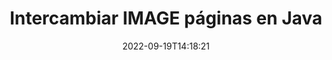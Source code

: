 ---
############################# Static ############################
layout: "auto-gen-merger"
date: 2022-09-19T14:18:21
draft: false
otherformats: 

############################# Head ############################
head_title: "Intercambiar e intercambiar IMAGE páginas en Java"
head_description: "Intercambiar e intercambiar posiciones de dos páginas dentro de un archivo IMAGE en Java utilizando la API de fusión de documentos."

############################# Header ############################
title: "Intercambiar IMAGE páginas en Java"
description: "Intercambie IMAGE páginas con unas pocas líneas de código Java."
bg_image: "https://cms.admin.containerize.com/templates/aspose/App_Themes/V3/images/bg/header1.png"
bg_overlay: false
button:
    enable: true
    icon: "fas fa-arrow-down"
    label: "Descargue prueba gratis"
    link: "https://downloads.groupdocs.com/merger/java"

############################# SubMenu ############################
submenu:
    enable: true

    left:
        img_alt: "GroupDocs.Merger for Java"
        image: "https://cms.admin.containerize.com/templates/groupdocs/images/product-logos/90x90-noborder/groupdocs-merger-java.png"
        product: "GroupDocs.Merger"
        platform: "Java"

    middle:
        button:

            # button loop
            - link: "https://apireference.groupdocs.com/merger/java"
              text: "Referencia de la API"

            # button loop
            - link: "https://github.com/groupdocs-merger"
              text: "Ejemplos de código"

            # button loop
            - link: "https://products.groupdocs.app/merger/family"
              text: "demostraciones en vivo"

            # button loop
            - link: "https://purchase.groupdocs.com/pricing/merger/java"
              text: "Precios"

    right:
        link_download: "https://downloads.groupdocs.com/merger"
        link_learn: "https://docs.groupdocs.com/merger/java"
        link_buy: "https://purchase.groupdocs.com"

############################# About ############################
about:
    enable: true
    title: "Acerca de la API de GroupDocs.Merger for Java"
    content: |
        [GroupDocs.Merger for Java](/es/merger/java/) ofrece una solución simple para fusionar y dividir de forma segura entre una amplia gama de formatos de documentos, incluidos PDF, Microsoft Office (Word, Excel, PowerPoint , OneNote), OpenDocument, HTML, imágenes y muchos otros dentro de las aplicaciones de Java. Al agregar solo unas pocas líneas del código, realice varias operaciones de documentos, como mover, eliminar, rotar, intercambiar, extraer o cambiar la orientación de las páginas dentro de los documentos. La API de combinación de documentos también admite la vista previa de páginas de documentos como una imagen para analizar la estructura, el formato y el contenido del documento en la página.
        
        La API de GroupDocs.Merger es una opción adecuada para soluciones corporativas que necesitan funciones de intercambio de páginas de archivos. Estas API son compatibles con todos los principales sistemas operativos y plataformas, incluido J2SE 7.0 (1.7), J2SE 8.0 (1.8), Java 10.

############################# Steps ############################
steps:
    enable: true
    title_left: "Intercambiar IMAGE páginas de archivo en Java"
    content_left: |
        [GroupDocs.Merger for Java](/es/merger/java/) facilita a los desarrolladores de Java intercambiar páginas dentro de un archivo IMAGE mediante la implementación de unos sencillos pasos .
        
        * Inicialice **SwapOptions** para especificar números de página para intercambiar.
        * Cree una nueva instancia de **Merger** y pase la ruta del documento de origen como parámetro del constructor.
        * Llame a **swapPages** y pase el objeto **SwapOptions**.
        * Llame a **guardar** y especifique la ruta del archivo para guardar el documento resultante.

    title_right: "Requisitos del sistema"
    content_right: |
        Las API de GroupDocs.Merger for Java son compatibles con todas las principales plataformas y sistemas operativos. Antes de ejecutar el código a continuación, asegúrese de tener instalados los siguientes requisitos previos en su sistema.

        * Sistemas operativos: Microsoft Windows, Linux, Mac OS
        * Entornos de desarrollo: NetBeans, IntelliJ IDEA, Eclipse
        * Marcos: J2SE 7.0 (1.7), J2SE 8.0 (1.8), Java 10
        * Descarga la última versión de GroupDocs.Merger for Java de [Maven](https://repository.groupdocs.com/webapp/#/artifacts/browse/tree/General/repo/com/groupdocs/groupdocs-merger)
         
    code: |
     {{% merger/additional-styles %}}
     {{< merger/code-merger title="Cómo intercambiar páginas de archivos IMAGE usando el código de ejemplo Java">}}

        ```java    
        // Intercambiar IMAGE páginas de archivos usando GroupDocs.Merger API
        int pageNumber1 = 6;
        int pageNumber2 = 1;

        // Inicialice la clase SwapOptions para especificar números de página para intercambiar
        SwapOptions swapOptions = new SwapOptions(pageNumber2, pageNumber1);

        // Crear una instancia de Fusión con el documento de entrada IMAGE
        Merger merger = new Merger("input.image");

        // Llame al método SwapPages y pásele el objeto SwapOptions
        merger.swapPages(swapOptions);
    
        // Llame al método Guardar y pase la ruta de archivo deseada para guardar el documento de salida
        merger.save("output.image");
        ```
     {{< /merger/code-merger >}}

############################# Demos ############################
demos:
    enable: true
    title: "Demostraciones en vivo: intercambie IMAGE páginas de archivos en línea"
    content: |
       Cambie las páginas de archivos IMAGE ahora mismo visitando el sitio web [GroupDocs.Merger Live Demos](https://products.groupdocs.app/splitter/swap-pages/image).
       La demostración en vivo tiene los siguientes beneficios.
        
############################# About Formats ############################
about_formats:
    enable: true

############################# More Formats ############################
more_formats:
    enable: true
    title: "Intercambiar páginas de otros formatos de archivo"
    content: |
        Java fusión de documentos y API dividida para formatos de archivo e imágenes. Cambie algunos de los formatos de archivo populares como se indica a continuación.

############################# Back to top ###############################
back_to_top:
    enable: true
---